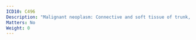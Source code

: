 ```yaml
---
ICD10: C496
Description: "Malignant neoplasm: Connective and soft tissue of trunk, unspecified"
Matters: No
Weight: 0
---
```


